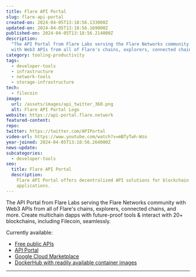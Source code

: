 ```yaml
---
title: Flare API Portal
slug: flare-api-portal
created-on: 2024-04-05T13:18:56.133000Z
updated-on: 2024-04-05T13:18:56.169000Z
published-on: 2024-04-05T13:18:56.214000Z
description:
  "The API Portal from Flare Labs serving the Flare Networks community
  with Web3 APIs from all of Flare's chains, explorers, connected chains, and more."
category: tooling-productivity
tags:
  - developer-tools
  - infrastructure
  - network-tools
  - storage-infrastructure
tech:
  - filecoin
image:
  url: /assets/images/api_twitter_360.png
  alt: Flare API Portal Logo
website: https://api-portal.flare.network
featured-content:
repo:
twitter: https://twitter.com/APIPortal
video-url: https://www.youtube.com/watch?v=mBTyTwh-Wzo
year-joined: 2024-04-05T13:18:56.264000Z
news-update:
subcategories:
  - developer-tools
seo:
  title: Flare API Portal
  description:
    Flare API Portal offers decentralized API solutions for blockchain
    applications.
---
```


The API Portal from Flare Labs serving the Flare Networks community with Web3 APIs from all of Flare's chains, explorers, connected chains, and more. Create multichain dapps with future-proof tools & interact with 20+ blockchains, including Filecoin, seamlessly.

Currently available:

- [Free public APIs](https://docs.flare.network/dev/reference/network-config/#connected-networks)
- [API Portal](https://api-portal.flare.network/apis)
- [Google Cloud Marketplace](https://console.cloud.google.com/marketplace/product/flare-public/api-portal-flare-network)
- [DockerHub with readily available container images](https://hub.docker.com/u/flarefoundation)

---
